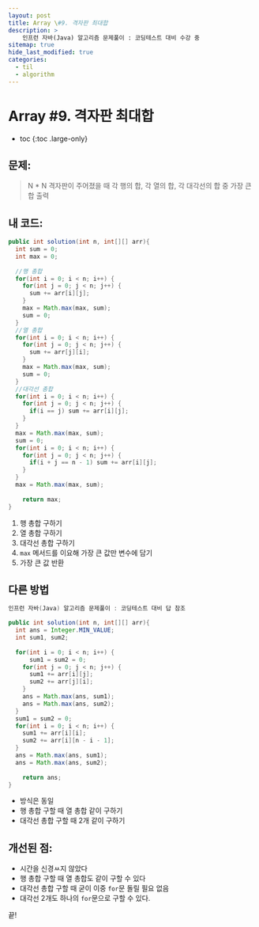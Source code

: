 ```yaml
---
layout: post
title: Array \#9. 격자판 최대합
description: >
    인프런 자바(Java) 알고리즘 문제풀이 : 코딩테스트 대비 수강 중
sitemap: true
hide_last_modified: true
categories:
  - til
  - algorithm
---
```


# Array \#9. 격자판 최대합

* toc
{:toc .large-only}

## 문제: 

> N * N 격자판이 주어졌을 때 각 행의 합, 각 열의 합, 각 대각선의 합 중 가장 큰 합 출력


## 내 코드:

```java
public int solution(int n, int[][] arr){
  int sum = 0;
  int max = 0;
  
  //행 총합
  for(int i = 0; i < n; i++) {
    for(int j = 0; j < n; j++) {
      sum += arr[i][j];
    }
    max = Math.max(max, sum);
    sum = 0;
  }
  //열 총합
  for(int i = 0; i < n; i++) {
    for(int j = 0; j < n; j++) {
      sum += arr[j][i];
    }
    max = Math.max(max, sum);
    sum = 0;
  }
  //대각선 총합
  for(int i = 0; i < n; i++) {
    for(int j = 0; j < n; j++) {
      if(i == j) sum += arr[i][j];
    }
  }
  max = Math.max(max, sum);
  sum = 0;
  for(int i = 0; i < n; i++) {
    for(int j = 0; j < n; j++) {
      if(i + j == n - 1) sum += arr[i][j];
    }
  }
  max = Math.max(max, sum);
  
    return max;
}
```

1. 행 총합 구하기
2. 열 총합 구하기
3. 대각선 총합 구하기
4. `max` 메서드를 이요해 가장 큰 값만 변수에 담기
5. 가장 큰 값 반환 


## 다른 방법 

```java
인프런 자바(Java) 알고리즘 문제풀이 : 코딩테스트 대비 답 참조

public int solution(int n, int[][] arr){
  int ans = Integer.MIN_VALUE;
  int sum1, sum2;
  
  for(int i = 0; i < n; i++) {
      sum1 = sum2 = 0;
    for(int j = 0; j < n; j++) {
      sum1 += arr[i][j];
      sum2 += arr[j][i];
    }
    ans = Math.max(ans, sum1);
    ans = Math.max(ans, sum2);
  }
  sum1 = sum2 = 0;
  for(int i = 0; i < n; i++) {
    sum1 += arr[i][i];
    sum2 += arr[i][n - i - 1];
  }
  ans = Math.max(ans, sum1);
  ans = Math.max(ans, sum2);
  
    return ans;
}
```
- 방식은 동일
- 행 총합 구할 때 열 총합 같이 구하기
- 대각선 총합 구할 때 2개 같이 구하기

## 개선된 점:
- 시간을 신경ㅆ지 않았다
- 행 총합 구할 때 열 총합도 같이 구할 수 있다
- 대각선 총합 구할 때 굳이 이중 `for`문 돌릴 필요 없음
- 대각선 2개도 하나의 `for`문으로 구할 수 있다.

끝!